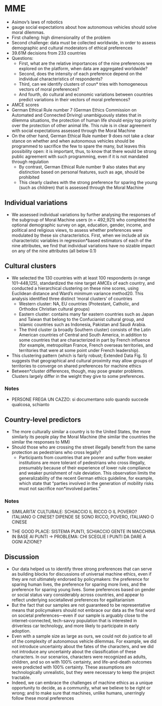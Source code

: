 # MME

* Asimov’s laws of robotics
* gauge social expectations about how autonomous vehicles should solve moral dilemmas.
* First challeng: high dimensionality of the problem
* Second challenge: data must be collected worldwide, in order to assess demographic and cultural moderators of ethical preferences
* 39.61M decisions from 233 countries
* Questions:
  * First, what are the relative importances of the nine preferences we explored on the platform, when data are aggregated worldwide?
  * Second, does the intensity of each preference depend on the individual characteristics of respondents?
  * Third, can we identify clusters of coun* tries with homogeneous vectors of moral preferences?
  * And fourth, do cultural and economic variations between countries predict variations in their vectors of moral preferences?
* AMCE scores
* German Ethical Rule number 7 (German Ethics Commission on Automated and Connected Driving) unambiguously states that in dilemma situations, the protection of human life should enjoy top priority over the protection of other animal life. This rule is in clear agreement with social expectations assessed through the Moral Machine
* On the other hand, German Ethical Rule number 9 does not take a clear stance on whether and when autonomous vehicles should be programmed to sacrifice the few to spare the many, but leaves this possibility open: it is important, thus, to know that there would be strong public agreement with such programming, even if it is not mandated through regulation
  * By contrast, German Ethical Rule number 9 also states that any distinction based on personal features, such as age, should be prohibited
  * This clearly clashes with the strong preference for sparing the young (such as children) that is assessed through the Moral Machine

## Individual variations

* We assessed individual variations by further analysing the responses of the subgroup of Moral Machine users (n = 492,921) who completed the optional demographic survey on age, education, gender, income, and political and religious views, to assess whether preferences were modulated by these six characteristics. First, when we include all six characteristic variables in regression*based estimators of each of the nine attributes, we find that individual variations have no sizable impact on any of the nine attributes (all below 0.1)

## Cultural clusters

* We selected the 130 countries with at least 100 respondents (n range 101–448,125), standardized the nine target AMCEs of each country, and conducted a hierarchical clustering on these nine scores, using Euclidean distance and Ward’s minimum variance method20. This analysis identified three distinct ‘moral clusters’ of countries
  * Western cluster: NA, EU countries (Protestant, Catholic, and Orthodox Christian cultural groups)
  * Eastern cluster: contains many far eastern countries such as Japan and Taiwan that belong to the Confucianist cultural group, and Islamic countries such as Indonesia, Pakistan and Saudi Arabia.
  * The third cluster (a broadly Southern cluster) consists of the Latin American countries of Central and South America, in addition to some countries that are characterized in part by French influence (for example, metropolitan France, French overseas territories, and territories that were at some point under French leadership).
* This clustering pattern (which is fairly robust; Extended Data Fig. 5) suggests that geographical and cultural proximity may allow groups of territories to converge on shared preferences for machine ethics
* Between*cluster differences, though, may pose greater problems. Clusters largely differ in the weight they give to some preferences.

### Notes

* PERSONE FREGA UN CAZZO: si documentano solo quando succede qualcosa, schianto

## Country-level predictors

* The more culturally similar a country is to the United States, the more similarly its people play the Moral Machine (the similar the countries the similar the responses to MM)
* Should those who are crossing the street illegally benefit from the same protection as pedestrians who cross legally?
  * Participants from countries that are poorer and suffer from weaker institutions are more tolerant of pedestrians who cross illegally, presumably because of their experience of lower rule compliance and weaker punishment of rule deviation. This observation limits the generalizability of the recent German ethics guideline, for example, which state that “parties involved in the generation of mobility risks must not sacrifice non*involved parties.”

### Notes

* SIMILARITA' CULTURALE: SCHIACCIO IL RICCO O IL POVERO? ITALIANO O CINESE? DIPENDE SE SONO RICCO, POVERO, ITALIANO O CINESE

* THE GOOD PLACE: SISTEMA PUNTI, SCHIACCIO GENTE IN MACCHINA IN BASE AI PUNTI -> PROBLEMA: CHI SCEGLIE I PUNTI DA DARE A OGNI AZIONE?

## Discussion

* Our data helped us to identify three strong preferences that can serve as building blocks for discussions of universal machine ethics, even if they are not ultimately endorsed by policymakers: the preference for sparing human lives, the preference for sparing more lives, and the preference for sparing young lives. Some preferences based on gender or social status vary considerably across countries, and appear to reflect underlying societallevel preferences for egalitarianism
* But the fact that our samples are not guaranteed to be representative means that policymakers should not embrace our data as the final word on societal preferences—even if our sample is arguably close to the internet-connected, tech-savvy population that is interested in driverless car technology, and more likely to participate in early adoption.
* Even with a sample size as large as ours, we could not do justice to all of the complexity of autonomous vehicle dilemmas. For example, we did not introduce uncertainty about the fates of the characters, and we did not introduce any uncertainty about the classification of these characters. In our scenarios, characters were recognized as adults, children, and so on with 100% certainty, and life-and-death outcomes were predicted with 100% certainty. These assumptions are technologically unrealistic, but they were necessary to keep the project tractable.
* Indeed, we can embrace the challenges of machine ethics as a unique opportunity to decide, as a community, what we believe to be right or wrong; and to make sure that machines, unlike humans, unerringly follow these moral preferences
